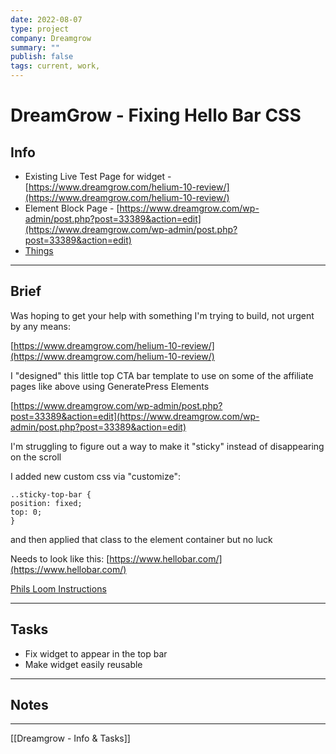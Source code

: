 ```yaml
---
date: 2022-08-07
type: project
company: Dreamgrow
summary: ""
publish: false
tags: current, work,
---
```


# DreamGrow - Fixing Hello Bar CSS

## Info

- Existing Live Test Page for widget - [https://www.dreamgrow.com/helium-10-review/](https://www.dreamgrow.com/helium-10-review/)
- Element Block Page - [https://www.dreamgrow.com/wp-admin/post.php?post=33389&action=edit](https://www.dreamgrow.com/wp-admin/post.php?post=33389&action=edit)
- [Things](things:///show?id=Kfi518wPQFG2QB86tNKcLc)  

---

## Brief

Was hoping to get your help with something I'm trying to build, not urgent by any means:

[https://www.dreamgrow.com/helium-10-review/](https://www.dreamgrow.com/helium-10-review/)

I "designed" this little top CTA bar template to use on some of the affiliate pages like above using GeneratePress Elements

[https://www.dreamgrow.com/wp-admin/post.php?post=33389&action=edit](https://www.dreamgrow.com/wp-admin/post.php?post=33389&action=edit)

I'm struggling to figure out a way to make it "sticky" instead of disappearing on the scroll

I added new custom css via "customize":

```
..sticky-top-bar {
position: fixed;
top: 0;
}
```

and then applied that class to the element container but no luck  
  
Needs to look like this: [https://www.hellobar.com/](https://www.hellobar.com/)

[Phils Loom Instructions](https://www.loom.com/share/369cd26ccb26449d9657b19ff1d9cb3d)

---

## Tasks

-   Fix widget to appear in the top bar
-   Make widget easily reusable

---

## Notes


---
[[Dreamgrow - Info & Tasks]]